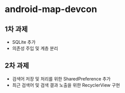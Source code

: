 # android-map-devcon

## 1차 과제
- SQLite 추가
- 의존성 주입 및 계층 분리

## 2차 과제
- 검색어 저장 및 처리를 위한 SharedPreference 추가
- 최근 검색어 및 검색 결과 노출을 위한 RecyclerView 구현
